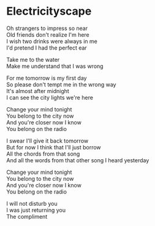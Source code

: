 # Electricityscape  

Oh strangers to impress so near  
Old friends don't realize I'm here  
I wish two drinks were always in me  
I'd pretend I had the perfect ear  

Take me to the water  
Make me understand that I was wrong  

For me tomorrow is my first day  
So please don't tempt me in the wrong way  
It's almost after midnight  
I can see the city lights we're here  

Change your mind tonight  
You belong to the city now  
And you're closer now I know  
You belong on the radio  

I swear I'll give it back tomorrow  
But for now I think that I'll just borrow  
All the chords from that song  
And all the words from that other song I heard yesterday  

Change your mind tonight  
You belong to the city now  
And you're closer now I know  
You belong on the radio  

I will not disturb you  
I was just returning you  
The compliment  
